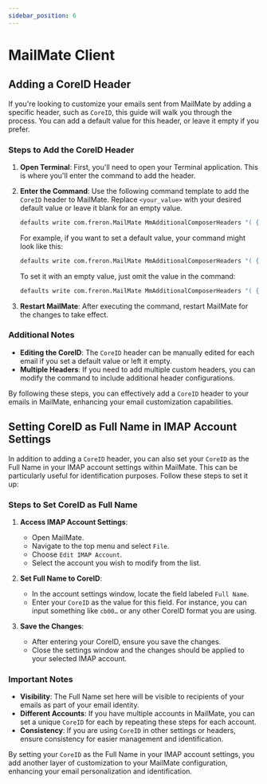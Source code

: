 ```yaml
---
sidebar_position: 6
---
```


# MailMate Client

## Adding a CoreID Header

If you're looking to customize your emails sent from MailMate by adding a specific header, such as `CoreID`, this guide will walk you through the process. You can add a default value for this header, or leave it empty if you prefer.

### Steps to Add the CoreID Header

1. **Open Terminal**: First, you'll need to open your Terminal application. This is where you'll enter the command to add the header.

2. **Enter the Command**: Use the following command template to add the `CoreID` header to MailMate. Replace `<your_value>` with your desired default value or leave it blank for an empty value.

    ```bash
    defaults write com.freron.MailMate MmAdditionalComposerHeaders "( { headerName = 'X-CoreId'; defaultValue = '<your_value>'; type = 'plain'; } )"
    ```

    For example, if you want to set a default value, your command might look like this:

    ```bash
    defaults write com.freron.MailMate MmAdditionalComposerHeaders "( { headerName = 'X-CoreId'; defaultValue = 'cb00…'; type = 'plain'; } )"
    ```

    To set it with an empty value, just omit the value in the command:

    ```bash
    defaults write com.freron.MailMate MmAdditionalComposerHeaders "( { headerName = 'X-CoreId'; defaultValue = ''; type = 'plain'; } )"
    ```

3. **Restart MailMate**: After executing the command, restart MailMate for the changes to take effect.

### Additional Notes

- **Editing the CoreID**: The `CoreID` header can be manually edited for each email if you set a default value or left it empty.
- **Multiple Headers**: If you need to add multiple custom headers, you can modify the command to include additional header configurations.

By following these steps, you can effectively add a `CoreID` header to your emails in MailMate, enhancing your email customization capabilities.

## Setting CoreID as Full Name in IMAP Account Settings

In addition to adding a `CoreID` header, you can also set your `CoreID` as the Full Name in your IMAP account settings within MailMate. This can be particularly useful for identification purposes. Follow these steps to set it up:

### Steps to Set CoreID as Full Name

1. **Access IMAP Account Settings**:
   - Open MailMate.
   - Navigate to the top menu and select `File`.
   - Choose `Edit IMAP Account`.
   - Select the account you wish to modify from the list.

2. **Set Full Name to CoreID**:
   - In the account settings window, locate the field labeled `Full Name`.
   - Enter your `CoreID` as the value for this field. For instance, you can input something like `cb00…` or any other CoreID format you are using.

3. **Save the Changes**:
   - After entering your CoreID, ensure you save the changes.
   - Close the settings window and the changes should be applied to your selected IMAP account.

### Important Notes

- **Visibility**: The Full Name set here will be visible to recipients of your emails as part of your email identity.
- **Different Accounts**: If you have multiple accounts in MailMate, you can set a unique `CoreID` for each by repeating these steps for each account.
- **Consistency**: If you are using `CoreID` in other settings or headers, ensure consistency for easier management and identification.

By setting your `CoreID` as the Full Name in your IMAP account settings, you add another layer of customization to your MailMate configuration, enhancing your email personalization and identification.
